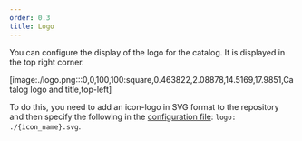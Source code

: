 ```yaml
---
order: 0.3
title: Logo
---
```


You can configure the display of the logo for the catalog. It is displayed in the top right corner.

[image:./logo.png:::0,0,100,100:square,0.463822,2.08878,14.5169,17.9851,Catalog logo and title,top-left]

To do this, you need to add an icon-logo in SVG format to the repository and then specify the following in the [configuration file](./doc-root-yaml): `logo: ./{icon_name}.svg`.
